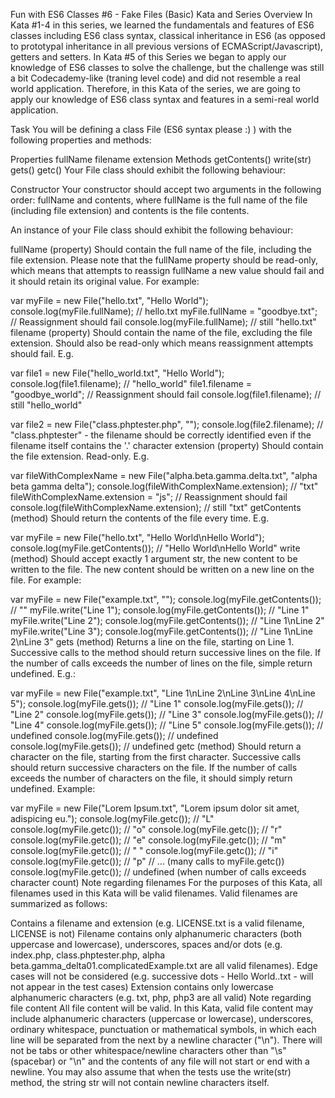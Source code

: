 Fun with ES6 Classes #6 - Fake Files (Basic)
Kata and Series Overview
In Kata #1-4 in this series, we learned the fundamentals and features of ES6 classes including ES6 class syntax, classical inheritance in ES6 (as opposed to prototypal inheritance in all previous versions of ECMAScript/Javascript), getters and setters. In Kata #5 of this Series we began to apply our knowledge of ES6 classes to solve the challenge, but the challenge was still a bit Codecademy-like (traning level code) and did not resemble a real world application. Therefore, in this Kata of the series, we are going to apply our knowledge of ES6 class syntax and features in a semi-real world application.

Task
You will be defining a class File (ES6 syntax please :) ) with the following properties and methods:

Properties
fullName
filename
extension
Methods
getContents()
write(str)
gets()
getc()
Your File class should exhibit the following behaviour:

Constructor
Your constructor should accept two arguments in the following order: fullName and contents, where fullName is the full name of the file (including file extension) and contents is the file contents.

An instance of your File class should exhibit the following behaviour:

fullName (property)
Should contain the full name of the file, including the file extension. Please note that the fullName property should be read-only, which means that attempts to reassign fullName a new value should fail and it should retain its original value. For example:

var myFile = new File("hello.txt", "Hello World");
console.log(myFile.fullName); // hello.txt
myFile.fullName = "goodbye.txt"; // Reassignment should fail
console.log(myFile.fullName); // still "hello.txt"
filename (property)
Should contain the name of the file, excluding the file extension. Should also be read-only which means reassignment attempts should fail. E.g.

var file1 = new File("hello_world.txt", "Hello World");
console.log(file1.filename); // "hello_world"
file1.filename = "goodbye_world"; // Reassignment should fail
console.log(file1.filename); // still "hello_world"

var file2 = new File("class.phptester.php", "<?php /* Some PHP code here */ ?>");
console.log(file2.filename); // "class.phptester" - the filename should be correctly identified even if the filename itself contains the '.' character
extension (property)
Should contain the file extension. Read-only. E.g.

var fileWithComplexName = new File("alpha.beta.gamma.delta.txt", "alpha beta gamma delta");
console.log(fileWithComplexName.extension); // "txt"
fileWithComplexName.extension = "js"; // Reassignment should fail
console.log(fileWithComplexName.extension); // still "txt"
getContents (method)
Should return the contents of the file every time. E.g.

var myFile = new File("hello.txt", "Hello World\nHello World");
console.log(myFile.getContents()); // "Hello World\nHello World"
write (method)
Should accept exactly 1 argument str, the new content to be written to the file. The new content should be written on a new line on the file. For example:

var myFile = new File("example.txt", "");
console.log(myFile.getContents()); // ""
myFile.write("Line 1");
console.log(myFile.getContents()); // "Line 1"
myFile.write("Line 2");
console.log(myFile.getContents()); // "Line 1\nLine 2"
myFile.write("Line 3");
console.log(myFile.getContents()); // "Line 1\nLine 2\nLine 3"
gets (method)
Returns a line on the file, starting on Line 1. Successive calls to the method should return successive lines on the file. If the number of calls exceeds the number of lines on the file, simple return undefined. E.g.:

var myFile = new File("example.txt", "Line 1\nLine 2\nLine 3\nLine 4\nLine 5");
console.log(myFile.gets()); // "Line 1"
console.log(myFile.gets()); // "Line 2"
console.log(myFile.gets()); // "Line 3"
console.log(myFile.gets()); // "Line 4"
console.log(myFile.gets()); // "Line 5"
console.log(myFile.gets()); // undefined
console.log(myFile.gets()); // undefined
console.log(myFile.gets()); // undefined
getc (method)
Should return a character on the file, starting from the first character. Successive calls should return successive characters on the file. If the number of calls exceeds the number of characters on the file, it should simply return undefined. Example:

var myFile = new File("Lorem Ipsum.txt", "Lorem ipsum dolor sit amet, adispicing eu.");
console.log(myFile.getc()); // "L"
console.log(myFile.getc()); // "o"
console.log(myFile.getc()); // "r"
console.log(myFile.getc()); // "e"
console.log(myFile.getc()); // "m"
console.log(myFile.getc()); // " "
console.log(myFile.getc()); // "i"
console.log(myFile.getc()); // "p"
// ... (many calls to myFile.getc())
console.log(myFile.getc()); // undefined (when number of calls exceeds character count)
Note regarding filenames
For the purposes of this Kata, all filenames used in this Kata will be valid filenames. Valid filenames are summarized as follows:

Contains a filename and extension (e.g. LICENSE.txt is a valid filename, LICENSE is not)
Filename contains only alphanumeric characters (both uppercase and lowercase), underscores, spaces and/or dots (e.g. index.php, class.phptester.php, alpha beta.gamma_delta01.complicatedExample.txt are all valid filenames). Edge cases will not be considered (e.g. successive dots - Hello World..txt - will not appear in the test cases)
Extension contains only lowercase alphanumeric characters (e.g. txt, php, php3 are all valid)
Note regarding file content
All file content will be valid. In this Kata, valid file content may include alphanumeric characters (uppercase or lowercase), underscores, ordinary whitespace, punctuation or mathematical symbols, in which each line will be separated from the next by a newline character ("\n"). There will not be tabs or other whitespace/newline characters other than "\s" (spacebar) or "\n" and the contents of any file will not start or end with a newline. You may also assume that when the tests use the write(str) method, the string str will not contain newline characters itself.